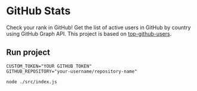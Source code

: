 # GitHub Stats

Check your rank in GitHub! 
Get the list of active users in GitHub by country using GitHub Graph API.
This project is based on [top-github-users](https://github.com/gayanvoice/top-github-users).

## Run project 

```
CUSTOM_TOKEN="YOUR GITHUB TOKEN"
GITHUB_REPOSITORY="your-username/repository-name"

node ./src/index.js
```